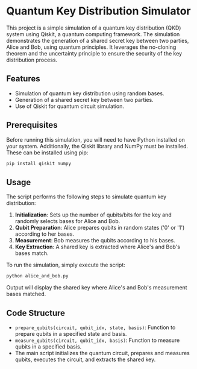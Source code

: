 # Quantum Key Distribution Simulator

This project is a simple simulation of a quantum key distribution (QKD) system using Qiskit, a quantum computing framework. The simulation demonstrates the generation of a shared secret key between two parties, Alice and Bob, using quantum principles. It leverages the no-cloning theorem and the uncertainty principle to ensure the security of the key distribution process.

## Features

- Simulation of quantum key distribution using random bases.
- Generation of a shared secret key between two parties.
- Use of Qiskit for quantum circuit simulation.

## Prerequisites

Before running this simulation, you will need to have Python installed on your system. Additionally, the Qiskit library and NumPy must be installed. These can be installed using pip:

```bash
pip install qiskit numpy
```

## Usage

The script performs the following steps to simulate quantum key distribution:

1. **Initialization**: Sets up the number of qubits/bits for the key and randomly selects bases for Alice and Bob.
2. **Qubit Preparation**: Alice prepares qubits in random states ('0' or '1') according to her bases.
3. **Measurement**: Bob measures the qubits according to his bases.
4. **Key Extraction**: A shared key is extracted where Alice's and Bob's bases match.

To run the simulation, simply execute the script:

```bash
python alice_and_bob.py
```

Output will display the shared key where Alice's and Bob's measurement bases matched.

## Code Structure

- `prepare_qubits(circuit, qubit_idx, state, basis)`: Function to prepare qubits in a specified state and basis.
- `measure_qubits(circuit, qubit_idx, basis)`: Function to measure qubits in a specified basis.
- The main script initializes the quantum circuit, prepares and measures qubits, executes the circuit, and extracts the shared key.
